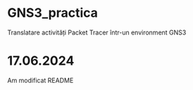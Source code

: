 # GNS3_practica
 Translatare activități Packet Tracer într-un environment GNS3


 # 17.06.2024
 Am modificat README
